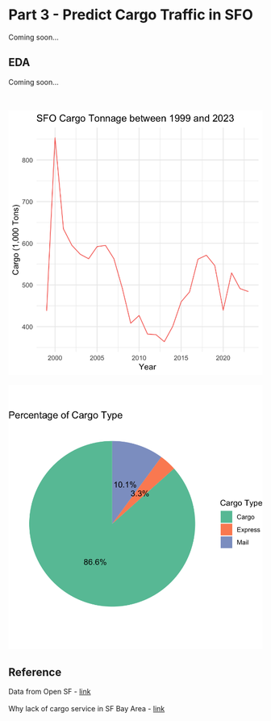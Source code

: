 # Part 3 - Predict Cargo Traffic in SFO
Coming soon...

## EDA
Coming soon...

<br><br>
<img src=EDA/annual_tonnage.png>
<br><br>
<img src=EDA/percent_cargo.png>

## Reference
Data from Open SF - <a href="https://data.sfgov.org/Transportation/Air-Traffic-Cargo-Statistics/u397-j8nr/about_data">link</a>
<br><br>
Why lack of cargo service in SF Bay Area - <a href="https://www.airliners.net/forum/viewtopic.php?t=1485799">link</a>